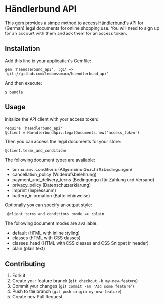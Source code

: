 # Händlerbund API

This gem provides a simpe method to access [Händlerbund's](http://www.haendlerbund.de) API for (German) legal documents for online shopping use. You will need to sign up for an account with them and ask them for an access token.

## Installation

Add this line to your application's Gemfile:

    gem 'haendlerbund_api', :git => 'git://github.com/leobossmann/haendlerbund_api'

And then execute:

    $ bundle

## Usage

initalize the API client with your access token:

    require 'haendlerbund_api'
    @client = HaendlerbundApi::LegalDocuments.new('access_token')

Then you can access the legal documents for your store:

    @client.terms_and_conditions

The following document types are available:

* terms\_and\_conditions (Allgemeine Geschäftsbedingungen)
* cancellation\_policy (Widerrufsbelehrung)
* payment\_and\_delivery\_terms (Bedingungen für Zahlung und Versand)
* privacy\_policy (Datenschutzerklärung)
* imprint (Impressunm)
* battery\_information (Batteriehinweise)

Optionally you can specify an output style:

     @client.terms_and_conditions :mode => :plain

The following document modes are available:

* default (HTML with inline styling)
* classes (HTML with CSS classes)
* classes\_head (HTML with CSS classes and CSS Snippet in header)
* plain (plain text)


## Contributing

1. Fork it
2. Create your feature branch (`git checkout -b my-new-feature`)
3. Commit your changes (`git commit -am 'Add some feature'`)
4. Push to the branch (`git push origin my-new-feature`)
5. Create new Pull Request
